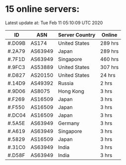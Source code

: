 # 15 online servers:

Latest update at: Tue Feb 11 05:10:09 UTC 2020

| ID | ASN | Server Country | Online |
| -- | --- | -------------- | ------ |
| #.D09B | AS174 | United States | 289 hrs |
| #.2A79 | AS63949 | Japan | 289 hrs |
| #.7F1D | AS63949 | Singapore | 460 hrs |
| #.9FC3 | AS53889 | United States | 307 hrs |
| #.D827 | AS20150 | United States | 24 hrs |
| #.14D9 | AS49392 | Russia | 2 hrs |
| #.9D06 | AS8075 | Hong Kong | 3 hrs |
| #.F269 | AS16509 | Japan | 3 hrs |
| #.F550 | AS16509 | Japan | 3 hrs |
| #.DC04 | AS16509 | Japan | 3 hrs |
| #.5A5E | AS63949 | Germany | 3 hrs |
| #.A619 | AS63949 | Singapore | 3 hrs |
| #.5829 | AS16509 | Japan | 3 hrs |
| #.31C0 | AS63949 | India | 3 hrs |
| #.D58F | AS63949 | India | 3 hrs |

